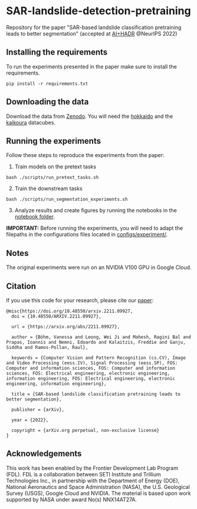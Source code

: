 # SAR-landslide-detection-pretraining
Repository for the paper "SAR-based landslide classification pretraining leads to better segmentation" (accepted at [AI+HADR](https://www.hadr.ai/home) @NeurIPS 2022)

## Installing the requirements
To run the experiments presented in the paper make sure to install the requirements.

`pip install -r requirements.txt`

## Downloading the data 

Download the data from [Zenodo](https://doi.org/10.5281/zenodo.7248056). You will need the [hokkaido](https://zenodo.org/record/7248056/files/hokkaido_japan.zip) and the [kaikoura](https://zenodo.org/record/7248056/files/kaikoura_newzealand.zip) datacubes.

## Running the experiments

Follow these steps to reproduce the experiments from the paper:

1) Train models on the pretext tasks

`bash ./scripts/run_pretext_tasks.sh`

2) Train the downstream tasks

`bash ./scripts/run_segmentation_experiments.sh`

3) Analyze results and create figures by running the notebooks in the [notebook folder](https://github.com/VMBoehm/SAR-landslide-detection-pretraining/tree/main/notebooks).

**IMPORTANT:** Before running the experiments, you will need to adapt the filepaths in the configurations files located in [configs/experiment/](https://github.com/VMBoehm/SAR-landslide-detection-pretraining/tree/main/configs/experiment).

## Notes

The original experiments were run on an NVIDIA V100 GPU in Google Cloud.

## Citation

If you use this code for your research, please cite our [paper](https://arxiv.org/abs/2211.09927):

```
@misc{https://doi.org/10.48550/arxiv.2211.09927,
  doi = {10.48550/ARXIV.2211.09927},
  
  url = {https://arxiv.org/abs/2211.09927},
  
  author = {Böhm, Vanessa and Leong, Wei Ji and Mahesh, Ragini Bal and Prapas, Ioannis and Nemni, Edoardo and Kalaitzis, Freddie and Ganju, Siddha and Ramos-Pollan, Raul},
  
  keywords = {Computer Vision and Pattern Recognition (cs.CV), Image and Video Processing (eess.IV), Signal Processing (eess.SP), FOS: Computer and information sciences, FOS: Computer and information sciences, FOS: Electrical engineering, electronic engineering, information engineering, FOS: Electrical engineering, electronic engineering, information engineering},
  
  title = {SAR-based landslide classification pretraining leads to better segmentation},
  
  publisher = {arXiv},
  
  year = {2022},
  
  copyright = {arXiv.org perpetual, non-exclusive license}
}

```


## Acknowledgements

This work has been enabled by the Frontier Development Lab Program (FDL). FDL is a collaboration between SETI Institute and Trillium Technologies Inc., in partnership with the Department of Energy (DOE), National Aeronautics and Space Administration (NASA), the U.S. Geological Survey (USGS), Google Cloud and NVIDIA. The material is based upon work supported by NASA under award No(s) NNX14AT27A.
